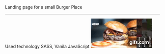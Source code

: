 Landing page for a small Burger Place
*********************
Used technology SASS, Vanila JavaScript
![](./img/burger_landing.gif)